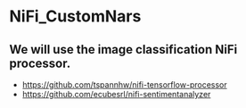 # NiFi_CustomNars

## We will use the image classification NiFi processor. 

* https://github.com/tspannhw/nifi-tensorflow-processor
* https://github.com/ecubesrl/nifi-sentimentanalyzer
